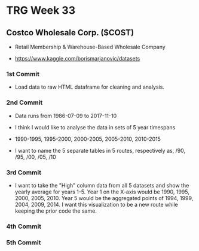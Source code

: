 # TRG Week 33

## Costco Wholesale Corp. ($COST)

- Retail Membership & Warehouse-Based Wholesale Company

- https://www.kaggle.com/borismarjanovic/datasets

### 1st Commit

- Load data to raw HTML dataframe for cleaning and analysis.

### 2nd Commit

- Data runs from 1986-07-09 to 2017-11-10

- I think I would like to analyse the data in sets of 5 year timespans

- 1990-1995, 1995-2000, 2000-2005, 2005-2010, 2010-2015

- I want to name the 5 separate tables in 5 routes, respectively as, /90, /95, /00, /05, /10

### 3rd Commit

- I want to take the "High" column data from all 5 datasets and show the yearly average for years 1-5. Year 1 on the X-axis would be 1990, 1995, 2000, 2005, 2010. Year 5 would be the aggregated points of 1994, 1999, 2004, 2009, 2014. I want this visualization to be a new route while keeping the prior code the same.

### 4th Commit

### 5th Commit